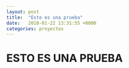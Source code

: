 ```yaml
---
layout: post
title:  "Esto es una prueba"
date:   2018-01-22 13:31:55 +0000
categories: proyectos
---
```


# ESTO ES UNA PRUEBA
